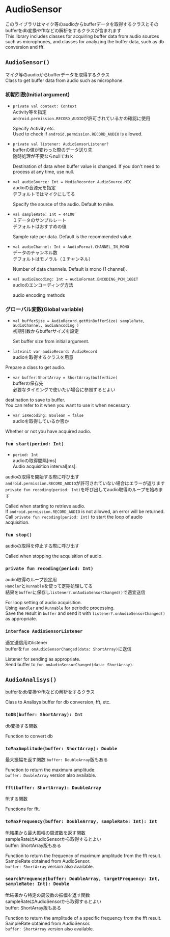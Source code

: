 # AudioSensor
このライブラリはマイク等のaudioからbufferデータを取得するクラスとそのbufferをdb変換やfftなどの解析をするクラスが含まれます  
This library includes classes for acquiring buffer data from audio sources such as microphones, and classes for analyzing the buffer data, such as db conversion and fft.

## `AudioSensor()`
マイク等のaudioからbufferデータを取得するクラス  
Class to get buffer data from audio such as microphone.

### 初期引数(Initial argument)
- `private val context: Context`  
    Activity等を指定  
    `android.permission.RECORD_AUDIO`が許可されているかの確認に使用  
    
    Specify Activity etc.  
    Used to check if `android.permission.RECORD_AUDIO` is allowed.

- `private val listener: AudioSensorListener?`  
    bufferの値が変わった際のデータ送り先  
    随時処理が不要ならnullでおｋ  
    
    Destination of data when buffer value is changed.
    If you don't need to process at any time, use null.

- `val audioSource: Int = MediaRecorder.AudioSource.MIC`  
    audioの音源元を指定  
    デフォルトではマイクにしてる  
    
    Specify the source of the audio.
    Default to mike.

- `val sampleRate: Int = 44100`  
    １データのサンプルレート  
    デフォルトはおすすめの値  
    
    Sample rate per data.
    Default is the recommended value.

- `val audioChannel: Int = AudioFormat.CHANNEL_IN_MONO`  
    データのチャンネル数  
    デフォルトはモノラル（１チャンネル）  
    
    Number of data channels.
    Default is mono (1 channel).

- `val audioEncoding: Int = AudioFormat.ENCODING_PCM_16BIT`  
    audioのエンコーディング方法  
    
    audio encoding methods
    
### グローバル変数(Global variable)
- `val bufferSize = AudioRecord.getMinBufferSize(
        sampleRate, audioChannel,
        audioEncoding
    )`  
    初期引数からbufferサイズを設定  
    
    Set buffer size from initial argument.

- `lateinit var audioRecord: AudioRecord`  
audioを取得するクラスを用意  

Prepare a class to get audio.
        
- `var buffer:ShortArray = ShortArray(bufferSize)`  
bufferの保存先  
必要なタイミングで使いたい場合に参照するとよい  

destination to save to buffer.  
You can refer to it when you want to use it when necessary.

- `var isRecoding: Boolean = false`  
audioを取得しているか否か  

Whether or not you have acquired audio.

### `fun start(period: Int)`  
- `period: Int`  
audioの取得間隔[ms]  
Audio acquisition interval[ms].

audioの取得を開始する際に呼び出す  
`android.permission.RECORD_AUDIO`が許可されていない場合はエラーが返ります  
`private fun recoding(period: Int)`を呼び出してaudio取得のループを始めます  

Called when starting to retrieve audio.  
If `android.permission.RECORD_AUDIO` is not allowed, an error will be returned.  
Call `private fun recoding(period: Int)` to start the loop of audio acquisition.

### `fun stop()`  
audioの取得を停止する際に呼び出す  

Called when stopping the acquisition of audio.

### `private fun recoding(period: Int)`  
audio取得のループ設定用  
`Handler`と`Runnable`を使って定期処理してる  
結果を`buffer`に保存し`listener?.onAudioSensorChanged()`で適宜送信  

For loop setting of audio acquisition.  
Using `Handler` and `Runnable` for periodic processing.  
Save the result in `buffer` and send it with `listener?.onAudioSensorChanged()` as appropriate.

### `interface AudioSensorListener`  
適宜送信用のlistener  
bufferを`fun onAudioSensorChanged(data: ShortArray)`に送信  

Listener for sending as appropriate.  
Send buffer to `fun onAudioSensorChanged(data: ShortArray)`.

## `AudioAnalisys()`
bufferをdb変換やfftなどの解析をするクラス  

Class to Analisys buffer for db conversion, fft, etc.

### `toDB(buffer: ShortArray): Int`
db変換する関数  

Function to convert db

### `toMaxAmplitude(buffer: ShortArray): Double`
最大振幅を返す関数
`buffer: DoubleArray`版もある  

Function to return the maximum amplitude.  
`buffer: DoubleArray` version also available.

### `fft(buffer: ShortArray): DoubleArray`
fftする関数  

Functions for fft.

### `toMaxFrequency(buffer: DoubleArray, sampleRate: Int): Int`
fft結果から最大振幅の周波数を返す関数  
sampleRateはAudioSensorから取得するとよい  
buffer: ShortArray版もある  

Function to return the frequency of maximum amplitude from the fft result.  
SampleRate obtained from AudioSensor.  
`buffer: ShortArray` version also available.

### `searchFrequency(buffer: DoubleArray, targetFrequency: Int, sampleRate: Int): Double`
fft結果から特定の周波数の振幅を返す関数  
sampleRateはAudioSensorから取得するとよい  
buffer: ShortArray版もある  

Function to return the amplitude of a specific frequency from the fft result.  
SampleRate obtained from AudioSensor.  
`buffer: ShortArray` version also available.
